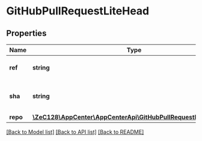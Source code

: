 # GitHubPullRequestLiteHead

## Properties
Name | Type | Description | Notes
------------ | ------------- | ------------- | -------------
**ref** | **string** | The repository name | [optional] 
**sha** | **string** | The discription of repository | [optional] 
**repo** | [**\ZeC128\AppCenter\AppCenterApi\GitHubPullRequestLiteHeadRepo**](GitHubPullRequestLiteHeadRepo.md) |  | [optional] 

[[Back to Model list]](../README.md#documentation-for-models) [[Back to API list]](../README.md#documentation-for-api-endpoints) [[Back to README]](../README.md)


